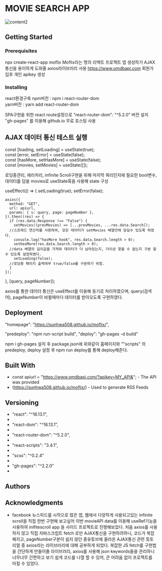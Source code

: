 
<h1>MOVIE SEARCH APP</h1>


![content2](https://user-images.githubusercontent.com/61695175/83228634-a2c80900-a1c1-11ea-8334-6a71dbf4cffb.png)
## 



## Getting Started


### Prerequisites
npx create-react-app moflix Moflix라는 명의 리액트 프로젝트 앱 생성하기
AJAX통신을 용이하게 도와줄 axios라이브러리 사용
https://www.omdbapi.com 회원가입후 개인 apikey 생성

### Installing
react환경구축
npm버전 : npm i react-router-dom <br />
yarn버전 : yarn add react-router-dom



 SPA구현을 위한 react route설정으로 "react-router-dom": "^5.2.0" 버전 설치<br/>
"gh-pages" 를 이용해 github.io 무료 호스팅 사용



## AJAX 데이터 통신 테스트 실행

const [loading, setLoading] = useState(true);<br/>
  const [error, setError] = useState(false);<br/>
  const [hasMore, setHasMore] = useState(false);<br/>
  const [movies, setMovies] = useState([]);<br/>

로딩중관리, 에러처리, infinite Scroll구현을 위해 마지막 쿼리인지에 필요한 bool변수, 
데이터를 담을 movies로 useState훅을 사용해 state 구성 

  useEffect(() => {
    setLoading(true);
    setError(false);

    axios({
      method: "GET",
      url: apiurl,
      params: { s: query, page: pageNumber },
    }).then((res) => {
      if (res.data.Response !== "False") {
        setMovies((prevMovies) => [...prevMovies, ...res.data.Search]);
      //스프레드 연산자를 사용하여, 모든 데이터가 setMovies 배열안에 담길수 있도록 하였다. 
        console.log("hasMore hook", res.data.Search.length > 0);
        setHasMore(res.data.Search.length > 0);
      //data 배열의 길이값을 가져와 데이터가 더 남아있는지, 더이상 찾을 수 없는지 구분 할 수 있도록 설정하였다.
        setLoading(false);
      //로딩중 페이지 출력여부 true/false를 구분하기 위함.
      }
    });
  }, [query, pageNumber]);

axios를 통한 데이터 통신은 useEffect를 이용해 동기로 처리하였으며, query(검색어), pageNumber이 바뀔때마다
데이터를 받아오도록 구현하였다.



## Deployment
"homepage": "https://sunhwa508.github.io/moflix/",

   "predeploy": "npm run-script build",
    "deploy": "gh-pages -d build"

npm i gh-pages 설치 후
package.json에 위와같이 홈페이지와 ""scripts" 의 predeploy, deploy 설정 후
npm run deploy를 통해 deploy해준다.


## Built With

*  const apiurl = "https://www.omdbapi.com/?apikey=MY_API&"; - The API was provided
* (https://sunhwa508.github.io/moflix/) - Used to generate RSS Feeds


## Versioning
<ul>
<li>"react": "^16.13.1",<li>
<li>"react-dom": "^16.13.1",<li>
<li>"react-router-dom": "^5.2.0",<li>
<li>"react-scripts": "3.4.1",<li>
<li>"scss": "^0.2.4"<li>
<li>"gh-pages": "^2.2.0"<li>
</ul>

## Authors


## Acknowledgments

* facebook 뉴스피드를 시작으로 많은 앱, 웹에서 다양하게 사용되고있는 infinite scroll을 직접 한번 구현해 보고싶어 
이번 movieAPI data를 이용해 useRef기능을 사용하여 inifitescroll app 을 사이드 프로젝트로 진행해보았다.
처음 axios를 사용하지 않고 직접 자바스크립트 fetch 로만 AJAX통신을 구현하려하니, 코드가 복잡해지고, pageNumber구분이 쉽지 않던 중유튜브에 올라온 AJAX통신 관련 튜토리얼 중 axios라는 라이브러리에 대해 공부하게 되었다.
복잡한 JS fetch를 구현법을 간단하게 만들어줄 라이브러리, axios를 사용해 json keywords들을 관리하니 너무너무 간편하고 보기 쉽게 코드를 나열 할 수 있어, 큰 어려움 없이 프로젝트를 마칠 수 있었다. 
